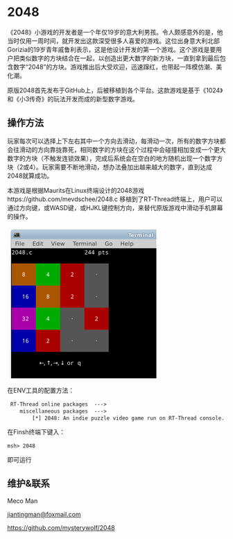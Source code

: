 # 2048

《2048》小游戏的开发者是一个年仅19岁的意大利男孩。令人颇感意外的是，他当时仅用一周时间，就开发出这款深受很多人喜爱的游戏。这位出身意大利北部Gorizia的19岁青年戚鲁利表示，这是他设计开发的第一个游戏。这个游戏是要用户把类似数字的方块结合在一起，以创造出更大数字的新方块，一直到拿到最后包含数字“2048”的方块。游戏推出后大受欢迎，迅速蹿红，也带起一阵模仿潮、美化潮。

原版2048首先发布于GitHub上，后被移植到各个平台。这款游戏是基于《1024》和《小3传奇》的玩法开发而成的新型数字游戏。



## 操作方法

玩家每次可以选择上下左右其中一个方向去滑动，每滑动一次，所有的数字方块都会往滑动的方向靠拢靠死，相同数字的方块在这个过程中会碰撞相加变成一个更大数字的方块（不触发连锁效果），完成后系统会在空白的地方随机出现一个数字方块（2或4）。玩家需要不断地滑动，想办法叠加出越来越大的数字，直到达成2048就算成功。

本游戏是根据Maurits在Linux终端设计的2048游戏https://github.com/mevdschee/2048.c 移植到了RT-Thread终端上，用户可以通过方向键，或WASD键，或HJKL键控制方向，来替代原版游戏中滑动手机屏幕的操作。

![screenshot](screenshot.png)

在ENV工具的配置方法：

```
 RT-Thread online packages  --->
    miscellaneous packages  --->
        [*] 2048: An indie puzzle video game run on RT-Thread console.
```

在Finsh终端下键入：

```shell
msh> 2048
```

即可运行



## 维护&联系

Meco Man

jiantingman@foxmail.com

https://github.com/mysterywolf/2048

